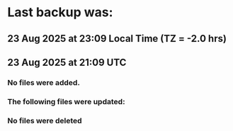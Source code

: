 # Last backup was:
## 23 Aug 2025 at 23:09 Local Time (TZ = -2.0 hrs)  
## 23 Aug 2025 at 21:09 UTC 

### No files were added.

### The following files were updated:

### No files were deleted 

